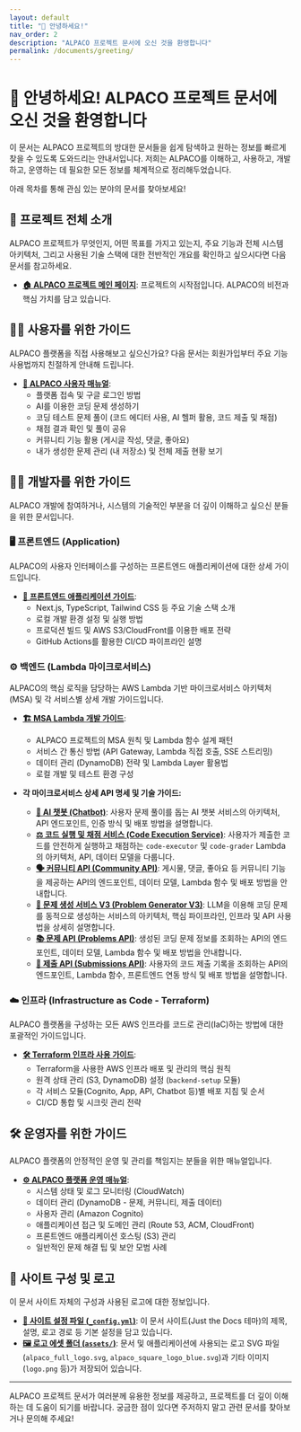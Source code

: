 ```yaml
---
layout: default
title: "👋 안녕하세요!"
nav_order: 2
description: "ALPACO 프로젝트 문서에 오신 것을 환영합니다"
permalink: /documents/greeting/
---
```

# 👋 안녕하세요! ALPACO 프로젝트 문서에 오신 것을 환영합니다

이 문서는 ALPACO 프로젝트의 방대한 문서들을 쉽게 탐색하고 원하는 정보를 빠르게 찾을 수 있도록 도와드리는 안내서입니다. 저희는 ALPACO를 이해하고, 사용하고, 개발하고, 운영하는 데 필요한 모든 정보를 체계적으로 정리해두었습니다.

아래 목차를 통해 관심 있는 분야의 문서를 찾아보세요!

## 🌟 프로젝트 전체 소개

ALPACO 프로젝트가 무엇인지, 어떤 목표를 가지고 있는지, 주요 기능과 전체 시스템 아키텍처, 그리고 사용된 기술 스택에 대한 전반적인 개요를 확인하고 싶으시다면 다음 문서를 참고하세요.

* **[🏠 ALPACO 프로젝트 메인 페이지](../index.md)**: 프로젝트의 시작점입니다. ALPACO의 비전과 핵심 가치를 담고 있습니다.

## 🙋‍♀️ 사용자를 위한 가이드

ALPACO 플랫폼을 직접 사용해보고 싶으신가요? 다음 문서는 회원가입부터 주요 기능 사용법까지 친절하게 안내해 드립니다.

* **[🚀 ALPACO 사용자 매뉴얼](./serving/howtouser.md)**:
  * 플랫폼 접속 및 구글 로그인 방법
  * AI를 이용한 코딩 문제 생성하기
  * 코딩 테스트 문제 풀이 (코드 에디터 사용, AI 헬퍼 활용, 코드 제출 및 채점)
  * 채점 결과 확인 및 풀이 공유
  * 커뮤니티 기능 활용 (게시글 작성, 댓글, 좋아요)
  * 내가 생성한 문제 관리 (내 저장소) 및 전체 제출 현황 보기

## 🧑‍💻 개발자를 위한 가이드

ALPACO 개발에 참여하거나, 시스템의 기술적인 부분을 더 깊이 이해하고 싶으신 분들을 위한 문서입니다.

### 🖥️ 프론트엔드 (Application)

ALPACO의 사용자 인터페이스를 구성하는 프론트엔드 애플리케이션에 대한 상세 가이드입니다.

* **[🎨 프론트엔드 애플리케이션 가이드](./deployment/application.md)**:
  * Next.js, TypeScript, Tailwind CSS 등 주요 기술 스택 소개
  * 로컬 개발 환경 설정 및 실행 방법
  * 프로덕션 빌드 및 AWS S3/CloudFront를 이용한 배포 전략
  * GitHub Actions를 활용한 CI/CD 파이프라인 설명

### ⚙️ 백엔드 (Lambda 마이크로서비스)

ALPACO의 핵심 로직을 담당하는 AWS Lambda 기반 마이크로서비스 아키텍처(MSA) 및 각 서비스별 상세 개발 가이드입니다.

* **[🏗️ MSA Lambda 개발 가이드](./deployment/backendLambda.md)**:
  * ALPACO 프로젝트의 MSA 원칙 및 Lambda 함수 설계 패턴
  * 서비스 간 통신 방법 (API Gateway, Lambda 직접 호출, SSE 스트리밍)
  * 데이터 관리 (DynamoDB) 전략 및 Lambda Layer 활용법
  * 로컬 개발 및 테스트 환경 구성

* **각 마이크로서비스 상세 API 명세 및 기술 가이드:**
  * **[🤖 AI 챗봇 (Chatbot)](./deployment/services/chatbot.md)**: 사용자 문제 풀이를 돕는 AI 챗봇 서비스의 아키텍처, API 엔드포인트, 인증 방식 및 배포 방법을 설명합니다.
  * **[⚖️ 코드 실행 및 채점 서비스 (Code Execution Service)](./deployment/services/code-execution-service.md)**: 사용자가 제출한 코드를 안전하게 실행하고 채점하는 `code-executor` 및 `code-grader` Lambda의 아키텍처, API, 데이터 모델을 다룹니다.
  * **[🗣️ 커뮤니티 API (Community API)](./deployment/services/community.md)**: 게시물, 댓글, 좋아요 등 커뮤니티 기능을 제공하는 API의 엔드포인트, 데이터 모델, Lambda 함수 및 배포 방법을 안내합니다.
  * **[🧩 문제 생성 서비스 V3 (Problem Generator V3)](./deployment/services/gen-problem.md)**: LLM을 이용해 코딩 문제를 동적으로 생성하는 서비스의 아키텍처, 핵심 파이프라인, 인프라 및 API 사용법을 상세히 설명합니다.
  * **[📚 문제 API (Problems API)](./deployment/services/problem.md)**: 생성된 코딩 문제 정보를 조회하는 API의 엔드포인트, 데이터 모델, Lambda 함수 및 배포 방법을 안내합니다.
  * **[💾 제출 API (Submissions API)](./deployment/services/submission.md)**: 사용자의 코드 제출 기록을 조회하는 API의 엔드포인트, Lambda 함수, 프론트엔드 연동 방식 및 배포 방법을 설명합니다.

### ☁️ 인프라 (Infrastructure as Code - Terraform)

ALPACO 플랫폼을 구성하는 모든 AWS 인프라를 코드로 관리(IaC)하는 방법에 대한 포괄적인 가이드입니다.

* **[🛠️ Terraform 인프라 사용 가이드](./deployment/InfrastructureAsCode.md)**:
  * Terraform을 사용한 AWS 인프라 배포 및 관리의 핵심 원칙
  * 원격 상태 관리 (S3, DynamoDB) 설정 (`backend-setup` 모듈)
  * 각 서비스 모듈(Cognito, App, API, Chatbot 등)별 배포 지침 및 순서
  * CI/CD 통합 및 시크릿 관리 전략

## 🛠️ 운영자를 위한 가이드

ALPACO 플랫폼의 안정적인 운영 및 관리를 책임지는 분들을 위한 매뉴얼입니다.

* **[⚙️ ALPACO 플랫폼 운영 매뉴얼](./serving/howtoadmin.md)**:
  * 시스템 상태 및 로그 모니터링 (CloudWatch)
  * 데이터 관리 (DynamoDB - 문제, 커뮤니티, 제출 데이터)
  * 사용자 관리 (Amazon Cognito)
  * 애플리케이션 접근 및 도메인 관리 (Route 53, ACM, CloudFront)
  * 프론트엔드 애플리케이션 호스팅 (S3) 관리
  * 일반적인 문제 해결 팁 및 보안 모범 사례

## 🎨 사이트 구성 및 로고

이 문서 사이트 자체의 구성과 사용된 로고에 대한 정보입니다.

* **[📜 사이트 설정 파일 (`_config.yml`)](https://github.com/kookmin-sw/capstone-2025-04/blob/master/docs/_config.yml)**: 이 문서 사이트(Just the Docs 테마)의 제목, 설명, 로고 경로 등 기본 설정을 담고 있습니다.
* **[🖼️ 로고 에셋 폴더 (`assets/`)](https://github.com/kookmin-sw/capstone-2025-04/tree/master/docs/assets)**: 문서 및 애플리케이션에 사용되는 로고 SVG 파일(`alpaco_full_logo.svg`, `alpaco_square_logo_blue.svg`)과 기타 이미지(`logo.png` 등)가 저장되어 있습니다.

---

ALPACO 프로젝트 문서가 여러분께 유용한 정보를 제공하고, 프로젝트를 더 깊이 이해하는 데 도움이 되기를 바랍니다. 궁금한 점이 있다면 주저하지 말고 관련 문서를 찾아보거나 문의해 주세요!
